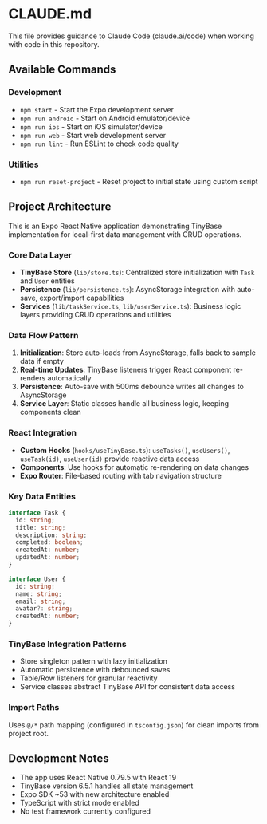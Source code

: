 # CLAUDE.md

This file provides guidance to Claude Code (claude.ai/code) when working with code in this repository.

## Available Commands

### Development
- `npm start` - Start the Expo development server
- `npm run android` - Start on Android emulator/device
- `npm run ios` - Start on iOS simulator/device  
- `npm run web` - Start web development server
- `npm run lint` - Run ESLint to check code quality

### Utilities
- `npm run reset-project` - Reset project to initial state using custom script

## Project Architecture

This is an Expo React Native application demonstrating TinyBase implementation for local-first data management with CRUD operations.

### Core Data Layer
- **TinyBase Store** (`lib/store.ts`): Centralized store initialization with `Task` and `User` entities
- **Persistence** (`lib/persistence.ts`): AsyncStorage integration with auto-save, export/import capabilities
- **Services** (`lib/taskService.ts`, `lib/userService.ts`): Business logic layers providing CRUD operations and utilities

### Data Flow Pattern
1. **Initialization**: Store auto-loads from AsyncStorage, falls back to sample data if empty
2. **Real-time Updates**: TinyBase listeners trigger React component re-renders automatically
3. **Persistence**: Auto-save with 500ms debounce writes all changes to AsyncStorage
4. **Service Layer**: Static classes handle all business logic, keeping components clean

### React Integration
- **Custom Hooks** (`hooks/useTinyBase.ts`): `useTasks()`, `useUsers()`, `useTask(id)`, `useUser(id)` provide reactive data access
- **Components**: Use hooks for automatic re-rendering on data changes
- **Expo Router**: File-based routing with tab navigation structure

### Key Data Entities
```typescript
interface Task {
  id: string;
  title: string;
  description: string;
  completed: boolean;
  createdAt: number;
  updatedAt: number;
}

interface User {
  id: string;
  name: string;
  email: string;
  avatar?: string;
  createdAt: number;
}
```

### TinyBase Integration Patterns
- Store singleton pattern with lazy initialization
- Automatic persistence with debounced saves
- Table/Row listeners for granular reactivity
- Service classes abstract TinyBase API for consistent data access

### Import Paths
Uses `@/*` path mapping (configured in `tsconfig.json`) for clean imports from project root.

## Development Notes

- The app uses React Native 0.79.5 with React 19
- TinyBase version 6.5.1 handles all state management
- Expo SDK ~53 with new architecture enabled
- TypeScript with strict mode enabled
- No test framework currently configured